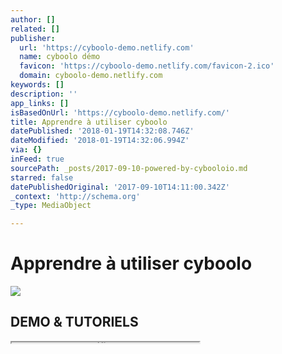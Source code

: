 ```yaml
---
author: []
related: []
publisher:
  url: 'https://cyboolo-demo.netlify.com'
  name: cyboolo démo
  favicon: 'https://cyboolo-demo.netlify.com/favicon-2.ico'
  domain: cyboolo-demo.netlify.com
keywords: []
description: ''
app_links: []
isBasedOnUrl: 'https://cyboolo-demo.netlify.com/'
title: Apprendre à utiliser cyboolo
datePublished: '2018-01-19T14:32:08.746Z'
dateModified: '2018-01-19T14:32:06.994Z'
via: {}
inFeed: true
sourcePath: _posts/2017-09-10-powered-by-cybooloio.md
starred: false
datePublishedOriginal: '2017-09-10T14:11:00.342Z'
_context: 'http://schema.org'
_type: MediaObject

---
```

# Apprendre à utiliser cyboolo

<article style=""><img src="https://s3-us-west-2.amazonaws.com/the-grid-img/p/4358c06e6a3fbae41cf5e25c286cebf77f1705af.png" /><h1>DEMO &amp; TUTORIELS</h1></article>

<iframe src="https://the-grid.github.io/ed-userhtml/?g=eJxVUsFuozAQvfMViIttCZme63gPlXpYqeqle6uqymsPiVfEpvYQEkX8-w4Bmt0TnnnP8-Y9vMs2-R5_FLv1wNshWPQxcHE9mVSOevTBxVHNhbd6lD8DQrLxqHzL8dJDbOe-1tV2sxJXbzlLYBCNPXwa6p4MxsSEmoGhdwaB1X4d9AaIPuyzUBN0GW6yTrtohyMEXIT1P2t5ablJ-xuaxaS8_NLvH_SxdxbheWZ-yX7Ih6Wc1H157dXGLbvVatZO2nlreO5gHs7ZEgrtneVsVTOEMzZ_zMmsCAEmX4LVmAagIier2QGxz49NM3q3B5SbT-nj2mqABB7MOLCbuzMJU3dVzU-XX2b_ao5w139_-FBn2ZtE-Gt0QDMzJHyCNibguT5TdvQ7RrlE_nwinrj-V3IWQxeNY3W3BU24czfwxWeEAImzlVK3hhhEnCbBxa7ZnkmxvIbvHHn1O0as6vJalKXp-0_vHstqs1cVk1DF9-2_MfvfIw" height="1" style=""></iframe>